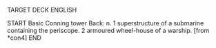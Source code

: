 TARGET DECK
ENGLISH

START
Basic
Conning tower
Back: n. 1 superstructure of a submarine containing the periscope. 2 armoured wheel-house of a warship. [from *con4]
END
